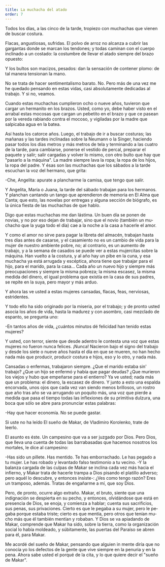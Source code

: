 ```yaml
---
title: La muchacha del atado
order: 7
---
```


Todos los días, a las cinco de la tarde, tropiezo con muchachas que vienen de buscar costura.

Flacas, angustiosas, sufridas. El polvo de arroz no alcanza a cubrir las gargantas donde se marcan los tendones; y todas caminan con el cuerpo in­clinado a un costado: la costumbre de llevar el atado siempre del brazo opuesto:

Y los bultos son macizos, pesados: dan la sensación de contener plo­mo: de tal manera tensionan la mano.

No se trata de hacer sentimentalismo barato. No. Pero más de una vez me he quedado pensando en estas vidas, casi absolutamente dedica­das al trabajo. Y si no, veamos.

Cuando estas muchachas cumplieron ocho o nueve años, tuvieron que cargar un hermanito en los brazos. Usted, como yo, debe haber visto en el arrabal estas mocosas que cargan un pebetito en el brazo y que ce pa­sean por la vereda rabiando contra el mocoso, y vigiladas por la madre que salpicaba agua en la batea.

Así hasta los catorce años. Luego, el trabajo de ir a buscar costuras; las mañanas y las tardes inclinadas sobre la Neumann o la Singer, hacien­do pasar todos los días metros y más metros de tela y terminando a las cuatro de la tarde, para cambiarse, ponerse el vestido de percal, preparar el paquete y salir; salir cargadas y volver lo mismo, con otro bulto que hay que "pasarlo a la máquina". La madre siempre lava la ropa; la ropa de los hijos, la ropa del padre. Y ésas son las muchachas que los sábados a la tarde escuchan la voz del hermano, que grita:

-Che, Angelita: apurate a plancharme la camisa, que tengo que sa­lir.

Y Angelita, María o Juana, la tarde del sábado trabajan para los her­manos. Y planchan cantando un tango que aprendieron de memoria en El Alma que Canta; que esto, las novelas por entregas y alguna sección de biógrafo, es la única fiesta de las muchachas de que hablo.

Digo que estas muchachas me dan lástima. Un buen día se ponen de novias, y no por eso dejan de trabajar, sino que el novio (también un mu­chacho que la yuga todo el día) cae a la noche a la casa a hacerle el amor.

Y como el amor no sirve para pagar la libreta del almacén, trabajan hasta tres días antes de casarse, y el casamiento no es un cambio de vida para la mujer de nuestro ambiente pobre, no; al contrario, es un aumento de trabajo, y a la semana de casados se puede ver a estas mujercitas sobre la máquina. Han vuelto a la costura, y al año hay un pibe en la cuna, y esa muchacha ya está arrugada y escéptica, ahora tiene que trabajar pa­ra el hijo, para el marido, para la casa... Cada año un nuevo hijo y siem­pre más preocupaciones y siempre la misma pobreza; la misma escasez, la misma medida del dinero, el igual problema que existía en la casa de sus padres, se repite en la suya, pero mayor y más arduo.

Y ahora las ve usted a estas mujeres cansadas, flacas, feas, nerviosas, estridentes.

Y todo ello ha sido originado por la miseria, por el trabajo; y de pronto usted asocia los años de vida, hasta la madurez y con asombro, casi mez­clado de espanto, se pregunta uno:

-En tantos años de vida, ¿cuántos minutos dé felicidad han tenido estas mujeres?

Y usted, con terror, siente que desde adentro le contesta una voz que estas mujeres no fueron nunca felices. ¡Nunca! Nacieron bajo el signo del trabajo y desde los siete o nueve años hasta el día en que se mueren, no han hecho nada más que producir, producir costura e hijos, eso y lo otro, y nada más.

Cansadas o enfermas, trabajaron siempre. ¿Que el marido estaba sin' trabajo? ¿Que un hijo se enfermó y había que pagar deudas? ¿Que murie­ron los viejos y hubo que empeñarse para el entierro? Ya ve usted; nada más que un problema: el dinero, la escasez de dinero. Y junto a esto una espalda encorvada, unos ojos que cada vez van siendo menos brillosos, un rostro que año tras año se va arrugando un poquito más, una voz que pierde a medida que pasa el tiempo todas las inflexiones de su primitiva dulzura, una boca que sólo se abre para pronunciar estas palabras: 	

-Hay que hacer economía. No se puede gastar.

Si uste no ha leído El sueño de Makar, de Vladimiro Korolenko, trate de leerlo.

El asunto es éste. Un campesino que va a ser juzgado por Dios. Pero Dios, que lleva una cuenta de todas las barrabasadas que hacemos noso­tros los mortales, le dice al campesino:

-Has sido un pillete. Has mentido. Te has emborrachado. Le has pe­gado a tu mujer. Le has robado y levantado falso testimonio a tu vecino. -Y la balanza cargada de las culpas de Makar se inclina cada vez más hacia el infierno, y Makar trata de hacerle trampa a Dios pisando el plati­llo adverso; pero aquél lo descubre, y entonces insiste-: ¿Ves como tengo razón? Eres un tramposo, además. Tratas de engañarme a mí, que soy Dios.

Pero, de pronto, ocurre algo extraño. Makar, el bruto, siente que una indignación se despierta en su pecho, y entonces, olvidándose que está en presencia de Dios, se enoja, y comienza a hablar; cuenta sus sacrificios, sus penas, sus privaciones. Cierto es que le pegaba a su mujer, pero le pe­gaba porque estaba triste; cierto es que mentía, pero otros que tenían mu­cho más que él también mentían y robaban. Y Dios se va apiadando de Makar, comprende que Makar ha sido, sobre la tierra, como la organiza­ción social lo había moldeado, y súbitamente, las puertas del Paraíso se abren para él, para Makar.	

Me acordé del sueño de Makar, pensando que alguien in mente diría que no conocía yo los defectos de la gente que vive siempre en la penuria y en la pena. Ahora sabe usted el porqué de la cita, y lo que quiere decir el "sueño de Makar".